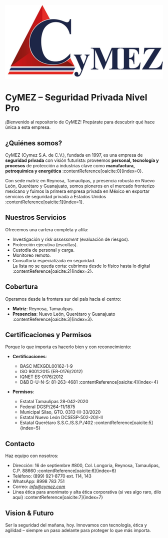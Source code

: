 ![Logo de CyMEZ](e378c0c9-ffd0-4971-9cc6-714b0f6d3f92.jpg)

# CyMEZ – Seguridad Privada Nivel Pro  
¡Bienvenido al repositorio de CyMEZ! Prepárate para descubrir qué hace única a esta empresa.

## ¿Quiénes somos?

CyMEZ (Cymez S.A. de C.V.), fundada en 1997, es una empresa de **seguridad privada** con visión futurista: proveemos **personal, tecnología y procesos** de protección a industrias clave como **manufactura, petroquímica y energética** :contentReference[oaicite:0]{index=0}.

Con sede matriz en Reynosa, Tamaulipas, y presencia robusta en Nuevo León, Querétaro y Guanajuato, somos pioneros en el mercado fronterizo mexicano y fuimos la primera empresa privada en México en exportar servicios de seguridad privada a Estados Unidos :contentReference[oaicite:1]{index=1}.

## Nuestros Servicios

Ofrecemos una cartera completa y afila:
- Investigación y *risk assessment* (evaluación de riesgos).  
- Protección ejecutiva (escoltas).  
- Custodia de personal y carga.  
- Monitoreo remoto.  
- Consultoría especializada en seguridad.  
La lista no se queda corta: cubrimos desde lo físico hasta lo digital :contentReference[oaicite:2]{index=2}.

## Cobertura

Operamos desde la frontera sur del país hacia el centro:
- **Matriz**: Reynosa, Tamaulipas.  
- **Presencias**: Nuevo León, Querétaro y Guanajuato :contentReference[oaicite:3]{index=3}.

## Certificaciones y Permisos

Porque lo que importa es hacerlo bien y con reconocimiento:
- **Certificaciones**:
  - BASC MEXGDL00162-1-9  
  - ISO 9001:2015 (ER-0176/2012)  
  - IQNET ES-0176/2012  
  - D&B D-U-N-S: 81-263-4681 :contentReference[oaicite:4]{index=4}

- **Permisos**:
  - Estatal Tamaulipas 28-042-2020  
  - Federal DGSP/264-11/1875  
  - Municipal Silao, GTO. 0313-III-33/2020  
  - Estatal Nuevo León DCSESP-502-20/I-II  
  - Estatal Querétaro S.S.C./S.S.P./402 :contentReference[oaicite:5]{index=5}

## Contacto

Haz equipo con nosotros:
- Dirección: 16 de septiembre #800, Col. Longoria, Reynosa, Tamaulipas, C.P. 88660 :contentReference[oaicite:6]{index=6}  
- Teléfono: (899) 921-8770 ext. 114, 143  
- WhatsApp: 8998 783 751  
- Correo: *[info@cymez.com](mailto:info@cymez.com)*  
- Línea ética para anonimato y alta ética corporativa (si ves algo raro, dilo aquí) :contentReference[oaicite:7]{index=7}

## Vision & Futuro

Ser la seguridad del mañana, hoy. Innovamos con tecnología, ética y agilidad – siempre un paso adelante para proteger lo que más importa.
